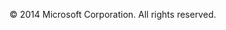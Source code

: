 <Token xmlns:xlink="http://www.w3.org/1999/xlink">© 2014 Microsoft Corporation. All rights reserved.</Token>